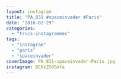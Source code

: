 ```yaml
---
layout: instagram
title: "PA_831 #spaceinvader #Paris"
date: "2016-02-29"
categories: 
  - "trucs-instagrammes"
tags: 
  - "instagram"
  - "paris"
  - "spaceinvader"
coverImage: PA_831-spaceinvader-Paris.jpg
instagram: BCXzZt8Smfa
---
```

